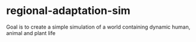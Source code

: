 # regional-adaptation-sim

Goal is to create a simple simulation of a world containing dynamic human, animal and plant life
